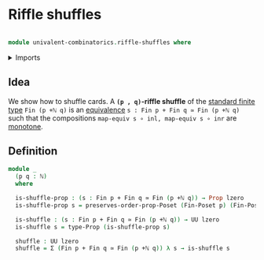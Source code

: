 # Riffle shuffles

```agda

module univalent-combinatorics.riffle-shuffles where

```

<details><summary>Imports</summary>

```agda
open import elementary-number-theory.addition-natural-numbers
open import elementary-number-theory.natural-numbers
open import elementary-number-theory.inequality-standard-finite-types

open import foundation.automorphisms
open import foundation.conjunction
open import foundation.dependent-pair-types
open import foundation.equivalences
open import foundation.function-types
open import foundation.universe-levels

open import foundation-core.coproduct-types
open import foundation-core.propositions

open import order-theory.order-preserving-maps-posets

open import univalent-combinatorics.standard-finite-types

```

</details>

## Idea

We show how to shuffle cards. A **`(p , q)`-riffle shuffle** of the
[standard finite type](univalent-combinatorics.standard-finite-types.md)
`Fin (p +ℕ q)` is an [equivalence](foundation.equivalences)
`s : Fin p + Fin q ≃ Fin (p +ℕ q)` such that the compositions
`map-equiv s ∘ inl, map-equiv s ∘ inr` are
[monotone](order-theory.order-preserving-maps-posets).

## Definition

```agda
module _
  (p q : ℕ)
  where

  is-shuffle-prop : (s : Fin p + Fin q ≃ Fin (p +ℕ q)) → Prop lzero
  is-shuffle-prop s = preserves-order-prop-Poset (Fin-Poset p) (Fin-Poset (p +ℕ q)) (map-equiv s ∘ inl) ∧ preserves-order-prop-Poset (Fin-Poset q) (Fin-Poset (p +ℕ q)) (map-equiv s ∘ inr)

  is-shuffle : (s : Fin p + Fin q ≃ Fin (p +ℕ q)) → UU lzero
  is-shuffle s = type-Prop (is-shuffle-prop s)

  shuffle : UU lzero
  shuffle = Σ (Fin p + Fin q ≃ Fin (p +ℕ q)) λ s → is-shuffle s
```
